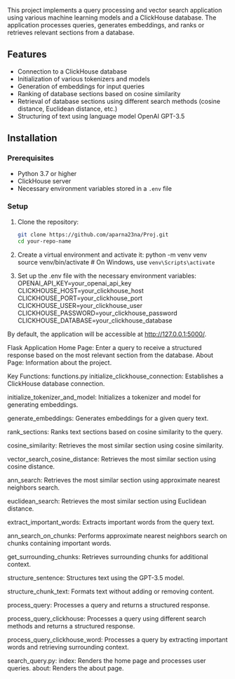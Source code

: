 This project implements a query processing and vector search application using various machine learning models and a ClickHouse database. The application processes queries, generates embeddings, and ranks or retrieves relevant sections from a database.

## Features

- Connection to a ClickHouse database
- Initialization of various tokenizers and models
- Generation of embeddings for input queries
- Ranking of database sections based on cosine similarity
- Retrieval of database sections using different search methods (cosine distance, Euclidean distance, etc.)
- Structuring of text using language model OpenAI GPT-3.5 

## Installation

### Prerequisites

- Python 3.7 or higher
- ClickHouse server
- Necessary environment variables stored in a `.env` file

### Setup

1. Clone the repository:
   ```bash
   git clone https://github.com/aparna23na/Proj.git
   cd your-repo-name
   
2. Create a virtual environment and activate it:
   python -m venv venv
   source venv/bin/activate   # On Windows, use `venv\Scripts\activate`

3. Set up the .env file with the necessary environment variables:
   OPENAI_API_KEY=your_openai_api_key
   CLICKHOUSE_HOST=your_clickhouse_host
   CLICKHOUSE_PORT=your_clickhouse_port
   CLICKHOUSE_USER=your_clickhouse_user
   CLICKHOUSE_PASSWORD=your_clickhouse_password
   CLICKHOUSE_DATABASE=your_clickhouse_database


By default, the application will be accessible at http://127.0.0.1:5000/.

Flask Application
Home Page: Enter a query to receive a structured response based on the most relevant section from the database.
About Page: Information about the project.

Key Functions:
functions.py
initialize_clickhouse_connection: Establishes a ClickHouse database connection.

initialize_tokenizer_and_model: Initializes a tokenizer and model for generating embeddings.

generate_embeddings: Generates embeddings for a given query text.

rank_sections: Ranks text sections based on cosine similarity to the query.

cosine_similarity: Retrieves the most similar section using cosine similarity.

vector_search_cosine_distance: Retrieves the most similar section using cosine distance.

ann_search: Retrieves the most similar section using approximate nearest neighbors search.

euclidean_search: Retrieves the most similar section using Euclidean distance.

extract_important_words: Extracts important words from the query text.

ann_search_on_chunks: Performs approximate nearest neighbors search on chunks containing important words.

get_surrounding_chunks: Retrieves surrounding chunks for additional context.

structure_sentence: Structures text using the GPT-3.5 model.

structure_chunk_text: Formats text without adding or removing content.

process_query: Processes a query and returns a structured response.

process_query_clickhouse: Processes a query using different search methods and returns a structured response.

process_query_clickhouse_word: Processes a query by extracting important words and retrieving surrounding context.



search_query.py:
index: Renders the home page and processes user queries.
about: Renders the about page.

   



